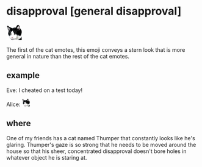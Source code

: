 # disapproval [general disapproval]

<img src="disapproval_s.png" width=40/>

The first of the cat emotes, this emoji conveys a stern look that is more
general in nature than the rest of the cat emotes.

## example

Eve: I cheated on a test today!

Alice: <img src="disapproval_s.png" width=20/>

## where

One of my friends has a cat named Thumper that constantly looks like he's
glaring. Thumper's gaze is so strong that he needs to be moved around the house
so that his sheer, concentrated disapproval doesn't bore holes in whatever object
he is staring at.
